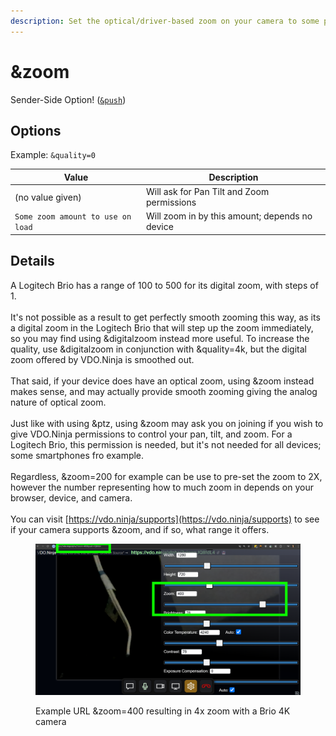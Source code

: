 ```yaml
---
description: Set the optical/driver-based zoom on your camera to some preset on start
---
```


# \&zoom

Sender-Side Option! ([`&push`](../../source-settings/push.md))

## Options

Example: `&quality=0`

| Value                             | Description                                    |
| --------------------------------- | ---------------------------------------------- |
|  (no value given)                 | Will ask for Pan Tilt and Zoom permissions     |
| `Some zoom amount to use on load` | Will zoom in by this amount; depends no device |

## Details

A Logitech Brio has a range of 100 to 500 for its digital zoom, with steps of 1.\
\
It's not possible as a result to get perfectly smooth zooming this way, as its a digital zoom in the Logitech Brio that will step up the zoom immediately, so you may find using \&digitalzoom instead more useful. To increase the quality, use \&digitalzoom in conjunction with \&quality=4k, but the digital zoom offered by VDO.Ninja is smoothed out.\
\
That said, if your device does have an optical zoom, using \&zoom instead makes sense, and may actually provide smooth zooming giving the analog nature of optical zoom.\
\
Just like with using \&ptz, using \&zoom may ask you on joining if you wish to give VDO.Ninja permissions to control your pan, tilt, and zoom. For a Logitech Brio, this permission is needed, but it's not needed for all devices; some smartphones fro example.\
\
Regardless, \&zoom=200 for example can be use to pre-set the zoom to 2X, however the number representing how to much zoom in depends on your browser, device, and camera.\
\
You can visit [https://vdo.ninja/supports](https://vdo.ninja/supports) to see if your camera supports \&zoom, and if so, what range it offers.

<figure><img src="../../.gitbook/assets/image.png" alt=""><figcaption><p>Example URL &#x26;zoom=400 resulting in 4x zoom with a Brio 4K camera</p></figcaption></figure>

